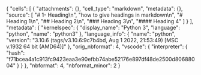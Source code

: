 {
 "cells": [
  {
   "attachments": {},
   "cell_type": "markdown",
   "metadata": {},
   "source": [
    "# 1- Heading\n",
    "how to give headings in markdown\n",
    "# Heading 1\n",
    "## Heading 2\n",
    "### Heading 3\n",
    "#### Heading 4"
   ]
  }
 ],
 "metadata": {
  "kernelspec": {
   "display_name": "Python 3",
   "language": "python",
   "name": "python3"
  },
  "language_info": {
   "name": "python",
   "version": "3.10.6 (tags/v3.10.6:9c7b4bd, Aug  1 2022, 21:53:49) [MSC v.1932 64 bit (AMD64)]"
  },
  "orig_nbformat": 4,
  "vscode": {
   "interpreter": {
    "hash": "f71bcea4a1c913fc9423eaa3e90efbb74abe52176e897df48de2500d80688004"
   }
  }
 },
 "nbformat": 4,
 "nbformat_minor": 2
}
